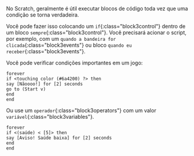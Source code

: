 No Scratch, geralmente é útil executar blocos de código toda vez que uma condição se torna verdadeira.

Você pode fazer isso colocando um `if`{:class="block3control"} dentro de um bloco `sempre`{:class="block3control"}. Você precisará acionar o script, por exemplo, com um `quando a bandeira for clicada`{:class="block3events"} ou bloco `quando eu receber`{:class="block3events"}.

Você pode verificar condições importantes em um jogo:

```blocks3
forever
if <touching color (#6a4200) ?> then
say [Nãoooo!] for [2] seconds
go to (Start v)
end
end
```

Ou use um `operador`{:class="block3operators"} com um valor `variável`{:class="block3variables"}.

```blocks3
forever
if <(saúde) < [5]> then
say [Aviso! Saúde baixa] for [2] seconds
end
end
```
